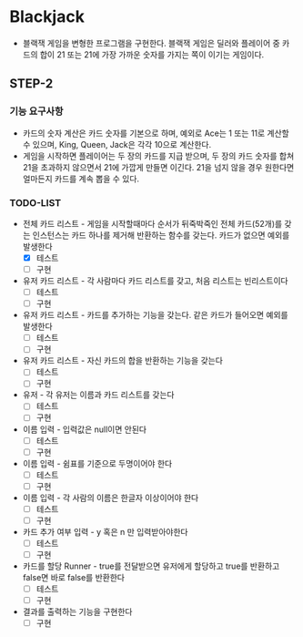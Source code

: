 # Blackjack

- 블랙잭 게임을 변형한 프로그램을 구현한다. 블랙잭 게임은 딜러와 플레이어 중 카드의 합이 21 또는 21에 가장 가까운 숫자를 가지는 쪽이 이기는 게임이다.

## STEP-2

### 기능 요구사항
- 카드의 숫자 계산은 카드 숫자를 기본으로 하며, 예외로 Ace는 1 또는 11로 계산할 수 있으며, King, Queen, Jack은 각각 10으로 계산한다.
- 게임을 시작하면 플레이어는 두 장의 카드를 지급 받으며, 두 장의 카드 숫자를 합쳐 21을 초과하지 않으면서 21에 가깝게 만들면 이긴다. 21을 넘지 않을 경우 원한다면 얼마든지 카드를 계속 뽑을 수 있다.

### TODO-LIST
- 전체 카드 리스트 - 게임을 시작할때마다 순서가 뒤죽박죽인 전체 카드(52개)를 갖는 인스턴스는 카드 하나를 제거해 반환하는 함수를 갖는다. 카드가 없으면 예외를 발생한다
    - [x] 테스트
    - [ ] 구현
- 유저 카드 리스트 - 각 사람마다 카드 리스트를 갖고, 처음 리스트는 빈리스트이다
    - [ ] 테스트
    - [ ] 구현
- 유저 카드 리스트 - 카드를 추가하는 기능을 갖는다. 같은 카드가 들어오면 예외를 발생한다
    - [ ] 테스트
    - [ ] 구현
- 유저 카드 리스트 - 자신 카드의 합을 반환하는 기능을 갖는다
    - [ ] 테스트
    - [ ] 구현
- 유저 - 각 유저는 이름과 카드 리스트를 갖는다
    - [ ] 테스트
    - [ ] 구현
- 이름 입력 - 입력값은 null이면 안된다
    - [ ] 테스트
    - [ ] 구현
- 이름 입력 - 쉼표를 기준으로 두명이어야 한다
    - [ ] 테스트
    - [ ] 구현
- 이름 입력 - 각 사람의 이름은 한글자 이상이어야 한다
    - [ ] 테스트
    - [ ] 구현
- 카드 추가 여부 입력 - y 혹은 n 만 입력받아야한다
    - [ ] 테스트
    - [ ] 구현
- 카드를 할당 Runner - true를 전달받으면 유저에게 할당하고 true를 반환하고 false면 바로 false를 반환한다
    - [ ] 테스트
    - [ ] 구현
- 결과를 출력하는 기능을 구현한다
    - [ ] 구현 
